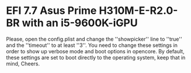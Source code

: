 # EFI 7.7 Asus Prime H310M-E-R2.0-BR with an i5-9600K-iGPU
Please, open the config.plist and change the ''showpicker'' line to ''true'' and the ''timeout'' to at least ''3''. You need to change these settings in order to show up verbose mode and boot options in opencore. By default, these settings are set to boot directly to the operating system, keep that in mind, Cheers.
